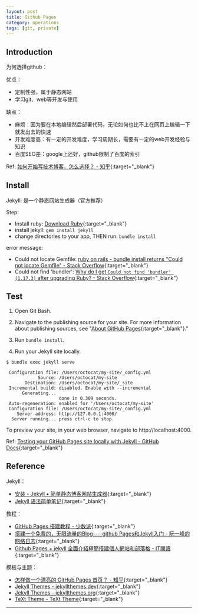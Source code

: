 ```yaml
---
layout: post
title: Github Pages
category: operations
tags: [git, private]
---
```


## Introduction

为何选择github：

优点：
- 定制性强，属于静态网站
- 学习git、web等开发与使用

缺点：
- 麻烦：因为要在本地编辑然后部署代码，无论如何也比不上在网页上编辑一下就发出去的快速
- 开发难度高：有一定的开发难度，学习周期长，需要有一定的web开发经验与知识
- 百度SEO差：google上还好，github限制了百度的索引

Ref: [如何开始写技术博客，怎么选择？ - 知乎](https://www.zhihu.com/question/24629410){:target="_blank"}

## Install

Jekyll: 是一个静态网站生成器（官方推荐）

Step:
- Install ruby: [Download Ruby](https://www.ruby-lang.org/en/downloads/){:target="_blank"}
- install jekyll: `gem install jekyll`
- change directories to your app, THEN run: `bundle install`

error message:
- Could not locate Gemfile: [ruby on rails - bundle install returns "Could not locate Gemfile" - Stack Overflow](https://bit.ly/3kIsxIL){:target="_blank"}
- Could not find 'bundler': [Why do I get `Could not find 'bundler' (1.17.3)` after upgrading Ruby? - Stack Overflow](https://bit.ly/31VvWwe){:target="_blank"}

## Test

1. Open Git Bash.

2. Navigate to the publishing source for your site. For more information about publishing sources, see "[About GitHub Pages](https://docs.github.com/en/pages/getting-started-with-github-pages/about-github-pages#publishing-sources-for-github-pages-sites){:target="_blank"}."

3. Run `bundle install`.

4. Run your Jekyll site locally.

```$ bundle exec jekyll serve```

```
 Configuration file: /Users/octocat/my-site/_config.yml
            Source: /Users/octocat/my-site
       Destination: /Users/octocat/my-site/_site
 Incremental build: disabled. Enable with --incremental
      Generating...
                    done in 0.309 seconds.
 Auto-regeneration: enabled for '/Users/octocat/my-site'
 Configuration file: /Users/octocat/my-site/_config.yml
    Server address: http://127.0.0.1:4000/
  Server running... press ctrl-c to stop.
```

To preview your site, in your web browser, navigate to http://localhost:4000.

Ref: [Testing your GitHub Pages site locally with Jekyll - GitHub Docs](https://docs.github.com/en/pages/setting-up-a-github-pages-site-with-jekyll/testing-your-github-pages-site-locally-with-jekyll){:target="_blank"}

## Reference

Jekyll：
- [安装 - Jekyll • 简单静态博客网站生成器](https://jekyllcn.com/docs/installation/){:target="_blank"}
- [Jekyll 语法简单笔记](http://github.tiankonguse.com/blog/2014/11/10/jekyll-study.html){:target="_blank"}

教程：
- [GitHub Pages 搭建教程 - 少数派](https://sspai.com/post/54608){:target="_blank"}
- [搭建一个免费的，无限流量的Blog----github Pages和Jekyll入门 - 阮一峰的网络日志](http://www.ruanyifeng.com/blog/2012/08/blogging_with_jekyll.html){:target="_blank"}
- [Github Pages + jekyll 全面介紹極簡搭建個人網站和部落格 - IT閱讀](https://www.itread01.com/iqhklc.html){:target="_blank"}

模板与主题：
- [怎样做一个漂亮的 GitHub Pages 首页？ - 知乎](https://www.zhihu.com/question/20376047){:target="_blank"}
- [Jekyll Themes - jekyllthemes.dev](https://jekyllthemes.dev/){:target="_blank"}
- [Jekyll Themes - jekyllthemes.org](http://jekyllthemes.org/){:target="_blank"}
- [TeXt Theme - TeXt Theme](https://tianqi.name/jekyll-TeXt-theme/){:target="_blank"}

---
